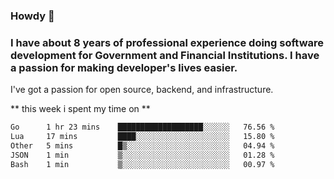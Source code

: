 ###  Howdy 🤠

### I have about 8 years of professional experience doing software development for Government and Financial Institutions. I have a passion for making developer's lives easier.

I've got a passion for open source, backend, and infrastructure.

** this week i spent my time on **
<!--START_SECTION:waka-->

```txt
Go      1 hr 23 mins    ███████████████████░░░░░░   76.56 %
Lua     17 mins         ████░░░░░░░░░░░░░░░░░░░░░   15.80 %
Other   5 mins          █▒░░░░░░░░░░░░░░░░░░░░░░░   04.94 %
JSON    1 min           ▒░░░░░░░░░░░░░░░░░░░░░░░░   01.28 %
Bash    1 min           ▒░░░░░░░░░░░░░░░░░░░░░░░░   00.97 %
```

<!--END_SECTION:waka-->
